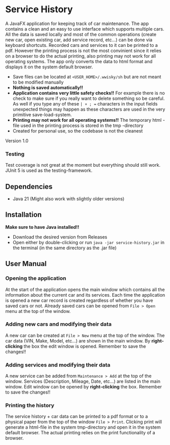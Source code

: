 # Service History
A JavaFX application for keeping track of car maintenance. 
The app contains a clean and an easy to use interface which supports multiple cars.
All the data is saved locally and most of the common operations (create new car, open existing car, add service record, etc...) can be done via keyboard shortcuts.
Recorded cars and services to it can be printed to a pdf. 
However the printing process is not the most convinient since it relies on a browser to do the actual printing, also printing may not work for all operating systems.
The app only converts the data to html format and displays it on the system default browser.

- Save files can be located at `<USER_HOME>/.wwisky/sh` but are not meant to be modified manually
- **Nothing is saved automatically!!**
- **Application contains very little safety checks!!** For example there is no check to make sure if you really want to delete something so be careful. As well if you type any of these `| ¤ ; =` characters in the input fields unexpected things may happen as these characters are used in the very primitive save-load-system.
- **Printing may not work for all operating systems!!** The temporary html -file used in the printing process is stored in the tmp -directory
- Created for personal use, so the codebase is not the cleanest

Version 1.0

### Testing

Test coverage is not great at the moment but everything should still work.
JUnit 5 is used as the testing-framework.

## Dependencies
- Java 21 (Might also work with slightly older versions)

## Installation
**Make sure to have Java installed!!**
- Download the desired version from Releases
- Open either by double-clicking or run `java -jar service-history.jar` in the terminal (in the same directory as the .jar file)

## User Manual
### Opening the application
At the start of the application opens the main window which contains all the information about the current car and its services.
Each time the application is opened a new car record is created regardless of whether you have saved cars or not. 
Already saved cars can be opened from `File > Open` menu at the top of the window. 

### Adding new cars and modifying their data
A new car can be created at `File > New` menu at the top of the window.
The car data (VIN, Make, Model, etc...) are shown in the main window. 
By **right-clicking** the box the edit window is opened. Remember to save the changes!!

### Adding services and modifying their data
A new service can be added from `Maintenance > Add` at the top of the window. 
Services (Description, Mileage, Date, etc...) are listed in the main window. 
Edit window can be opened by **right-clicking** the box. Remember to save the changes!!

### Printing the history
The service history + car data can be printed to a pdf format or to a physical paper from the top of the window `File > Print`.
Clicking print will generate a html-file in the system tmp-directory and open it in the system default browser.
The actual printing relies on the print functionality of a browser.